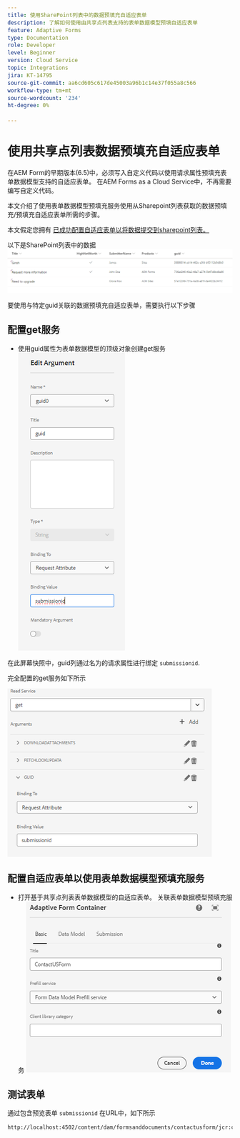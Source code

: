 ```yaml
---
title: 使用SharePoint列表中的数据预填充自适应表单
description: 了解如何使用由共享点列表支持的表单数据模型预填自适应表单
feature: Adaptive Forms
type: Documentation
role: Developer
level: Beginner
version: Cloud Service
topic: Integrations
jira: KT-14795
source-git-commit: aa6cd605c617de45003a96b1c14e37f055a8c566
workflow-type: tm+mt
source-wordcount: '234'
ht-degree: 0%

---
```


# 使用共享点列表数据预填充自适应表单

在AEM Form的早期版本(6.5)中，必须写入自定义代码以使用请求属性预填充表单数据模型支持的自适应表单。 在AEM Forms as a Cloud Service中，不再需要编写自定义代码。

本文介绍了使用表单数据模型预填充服务使用从Sharepoint列表获取的数据预填充/预填充自适应表单所需的步骤。

本文假定您拥有 [已成功配置自适应表单以将数据提交到sharepoint列表。](https://experienceleague.adobe.com/docs/experience-manager-cloud-service/content/forms/adaptive-forms-authoring/authoring-adaptive-forms-core-components/create-an-adaptive-form-on-forms-cs/configure-submit-actions-core-components.html?lang=en#connect-af-sharepoint-list)

以下是SharePoint列表中的数据
![sharepoint-list](assets/list-data.png)

要使用与特定guid关联的数据预填充自适应表单，需要执行以下步骤

## 配置get服务

* 使用guid属性为表单数据模型的顶级对象创建get服务
  ![get-service](assets/mapping-request-attribute.png)

在此屏幕快照中，guid列通过名为的请求属性进行绑定 `submissionid`.

完全配置的get服务如下所示

![get-service](assets/fdm-request-attribute.png)

## 配置自适应表单以使用表单数据模型预填充服务

* 打开基于共享点列表表单数据模型的自适应表单。 关联表单数据模型预填充服务
  ![表单预填充服务](assets/form-prefill-service.png)

## 测试表单

通过包含预览表单 `submissionid` 在URL中，如下所示

```html
http://localhost:4502/content/dam/formsanddocuments/contactusform/jcr:content?wcmmode=disabled&submissionid=57e12249-751a-4a38-a81f-0a4422b24412
```




